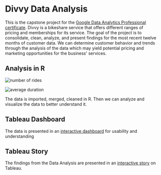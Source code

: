 # Divvy Data Analysis

 This is the capstone project for the [Google Data Analytics Professional certificate](https://www.coursera.org/professional-certificates/google-data-analytics). Divvy is a bikeshare service that offers different ranges of pricing and memberships for its service. The goal of the project is to consolidate, clean, analyze, and present findings for the most recent twelve months of customer data. We can determine customer behavior and trends through the analysis of the data which may yield potential pricing and marketing opportunities for the business' services.
 
 ## Analysis in R
 ![number of rides](https://i.gyazo.com/3b5bae05fc832e3817fd6791a053cef3.png)</br>

 ![average duration](https://i.gyazo.com/d89baaabe94d3d54687589422df1dcf8.png)</br>
 
 The data is imported, merged, cleaned in R. Then we can analyze and visualize the data to better understand it.
 
## Tableau Dashboard
The data is presented in an [interactive dashboard](https://public.tableau.com/views/Book1_16847596195040/Dashboard1?:language=en-US&publish=yes&:display_count=n&:origin=viz_share_link) for usability and understanding

## Tableau Story
The findings from the Data Analysis are presented in an [interactive story](https://public.tableau.com/shared/K43B2NBMC?:display_count=n&:origin=viz_share_link) on Tableau.
